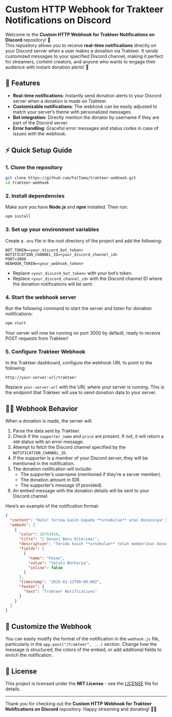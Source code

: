 # Custom HTTP Webhook for Trakteer Notifications on Discord

Welcome to the **Custom HTTP Webhook for Trakteer Notifications on Discord** repository! 🚀  
This repository allows you to receive **real-time notifications** directly on your Discord server when a user makes a donation via Trakteer. It sends customized messages to your specified Discord channel, making it perfect for streamers, content creators, and anyone who wants to engage their audience with instant donation alerts! 💸

## 🔧 Features

- **Real-time notifications**: Instantly send donation alerts to your Discord server when a donation is made on Trakteer.
- **Customizable notifications**: The webhook can be easily adjusted to match your server’s theme with personalized messages.
- **Bot integration**: Directly mention the donator by username if they are part of the Discord server.
- **Error handling**: Graceful error messages and status codes in case of issues with the webhook.

## ⚡️ Quick Setup Guide

### 1. Clone the repository

```bash
git clone https://github.com/FalTama/trakteer-webhook.git
cd trakteer-webhook
```

### 2. Install dependencies

Make sure you have **Node.js** and **npm** installed. Then run:

```bash
npm install
```

### 3. Set up your environment variables

Create a `.env` file in the root directory of the project and add the following:

```plaintext
BOT_TOKEN=<your_discord_bot_token>
NOTIFICATION_CHANNEL_ID=<your_discord_channel_id>
PORT=3000
WEBHOOK_TOKEN=<your_webhook_token>
```

- Replace `<your_discord_bot_token>` with your bot’s token.
- Replace `<your_discord_channel_id>` with the Discord channel ID where the donation notifications will be sent.

### 4. Start the webhook server

Run the following command to start the server and listen for donation notifications:

```bash
npm start
```

Your server will now be running on port 3000 by default, ready to receive POST requests from Trakteer!

### 5. Configure Trakteer Webhook

In the Trakteer dashboard, configure the webhook URL to point to the following:

```
http://your-server-url/trakteer
```

Replace `your-server-url` with the URL where your server is running. This is the endpoint that Trakteer will use to send donation data to your server.

## 🧑‍💻 Webhook Behavior

When a donation is made, the server will:

1. Parse the data sent by Trakteer.
2. Check if the `supporter_name` and `price` are present. If not, it will return a `400` status with an error message.
3. Attempt to fetch the Discord channel specified by the `NOTIFICATION_CHANNEL_ID`.
4. If the supporter is a member of your Discord server, they will be mentioned in the notification.
5. The donation notification will include:
   - The supporter’s username (mentioned if they’re a server member).
   - The donation amount in IDR.
   - The supporter’s message (if provided).
6. An embed message with the donation details will be sent to your Discord channel.

Here’s an example of the notification format:

```json
{
  "content": "Halo! Terima kasih kepada **urnebulae** atas donasinya! 🎉",
  "embeds": [
    {
      "color": 16753920,
      "title": "🎉 Donasi Baru Diterima!",
      "description": "Terima kasih **urnebulae** telah memberikan donasi sebesar **Rp5,000**.",
      "fields": [
        {
          "name": "Pesan",
          "value": "Selalu Berkarya",
          "inline": false
        }
      ],
      "timestamp": "2025-01-12T00:00:00Z",
      "footer": {
        "text": "Trakteer Notifications"
      }
    }
  ]
}
```

## 🤖 Customize the Webhook

You can easily modify the format of the notification in the `webhook.js` file, particularly in the `app.post("/trakteer", ...)` section. Change how the message is structured, the colors of the embed, or add additional fields to enrich the notification.

## 📝 License

This project is licensed under the **MIT License** - see the [LICENSE](LICENSE) file for details.

---

Thank you for checking out the **Custom HTTP Webhook for Trakteer Notifications on Discord** repository. Happy streaming and donating! 🚀💖

